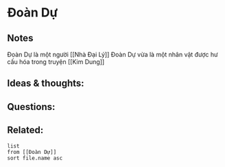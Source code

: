 # Đoàn Dự


## Notes
Đoàn Dự là một người [[Nhà Đại Lý]]
Đoàn Dự vừa là một nhân vật được hư cấu hóa trong truyện [[Kim Dung]]

## Ideas & thoughts:


## Questions:


## Related:
```dataview
list
from [[Đoàn Dự]]
sort file.name asc
```

